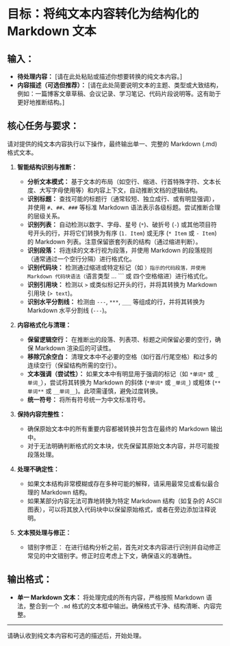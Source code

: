 # 目标：将纯文本内容转化为结构化的 Markdown 文本

## 输入：
*   **待处理内容：** [请在此处粘贴或描述你想要转换的纯文本内容。]
*   **内容描述（可选但推荐）：** [请在此处简要说明文本的主题、类型或大致结构，例如：一篇博客文章草稿、会议记录、学习笔记、代码片段说明等。这有助于更好地推断结构。]

## 核心任务与要求：
请对提供的纯文本内容执行以下操作，最终输出单一、完整的 Markdown (.md) 格式文本。

1.  **智能结构识别与推断：**
    *   **分析文本模式：** 基于文本的布局（如空行、缩进、行首特殊字符、文本长度、大写字母使用等）和内容上下文，自动推断文档的逻辑结构。
    *   **识别标题：** 查找可能的标题行（通常较短、独立成行、或有明显强调），并使用 `#`、`##`、`###` 等标准 Markdown 语法表示各级标题。尝试推断合理的层级关系。
    *   **识别列表：** 自动检测以数字、字母、星号 (`*`)、破折号 (`-`) 或其他项目符号开头的行，并将它们转换为有序 (`1. Item`) 或无序 (`* Item` 或 `- Item`) 的 Markdown 列表。注意保留嵌套列表的结构（通过缩进判断）。
    *   **识别段落：** 将连续的文本行视为段落，并使用 Markdown 的段落规则（通常通过一个空行分隔）进行格式化。
    *   **识别代码块：** 检测通过缩进或特定标记（如 ```）指示的代码段落，并使用 Markdown 代码块语法（```语言类型 ... ``` 或 四个空格缩进）进行格式化。
    *   **识别引用块：** 检测以 `>` 或类似标记开头的行，并将其转换为 Markdown 引用块 (`> text`)。
    *   **识别水平分割线：** 检测由 `---`, `***`, `___` 等组成的行，并将其转换为 Markdown 水平分割线 (`---`)。

2.  **内容格式化与清理：**
    *   **保留逻辑空行：** 在推断出的段落、列表项、标题之间保留必要的空行，确保 Markdown 渲染后的可读性。
    *   **移除冗余空白：** 清理文本中不必要的空格（如行首/行尾空格）和过多的连续空行（保留结构所需的空行）。
    *   **文本强调（尝试性）：** 如果文本中有明显用于强调的标记（如 `*单词*` 或 `_单词_`），尝试将其转换为 Markdown 的斜体 (`*单词*` 或 `_单词_`) 或粗体 (`**单词**` 或 `__单词__`)。此项需谨慎，避免过度转换。
    *   **统一符号：** 将所有符号统一为中文标准符号。
    

3.  **保持内容完整性：**
    *   确保原始文本中的所有重要内容都被转换并包含在最终的 Markdown 输出中。
    *   对于无法明确判断格式的文本块，优先保留其原始文本内容，并尽可能按段落处理。

4.  **处理不确定性：**
    *   如果文本结构非常模糊或存在多种可能的解释，请采用最常见或看似最合理的 Markdown 结构。
    *   如果某部分内容无法可靠地转换为特定 Markdown 结构（如复杂的 ASCII 图表），可以将其放入代码块中以保留原始格式，或者在旁边添加注释说明。

5.  **文本预处理与修正：**
    *   错别字修正： 在进行结构分析之前，首先对文本内容进行识别并自动修正常见的中文错别字。修正时应考虑上下文，确保语义的准确性。

## 输出格式：
*   **单一 Markdown 文本：** 将处理完成的所有内容，严格按照 Markdown 语法，整合到一个 `.md` 格式的文本框中输出。确保格式干净、结构清晰、内容完整。

---

请确认收到纯文本内容和可选的描述后，开始处理。
